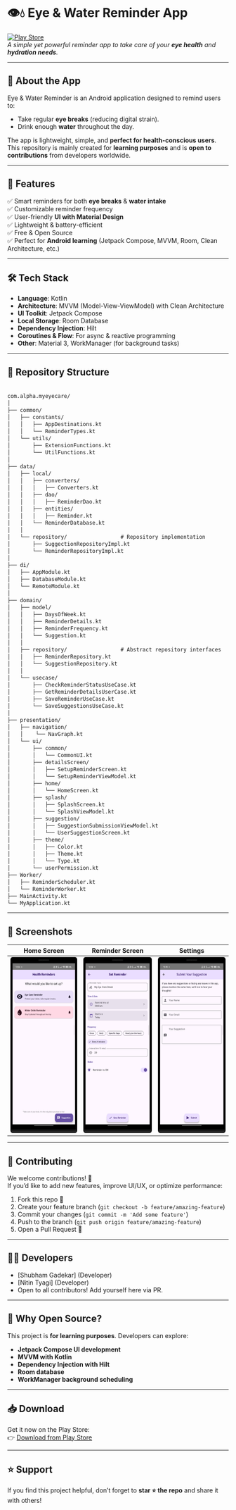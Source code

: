 # 👁️💧 Eye & Water Reminder App

[![Play Store](https://img.shields.io/badge/Download-PlayStore-green?logo=googleplay)](https://play.google.com/store/apps/details?id=com.alpha.myeyecare)  
_A simple yet powerful reminder app to take care of your **eye health** and **hydration needs**._

---

## 📱 About the App
Eye & Water Reminder is an Android application designed to remind users to:
- Take regular **eye breaks** (reducing digital strain).
- Drink enough **water** throughout the day.

The app is lightweight, simple, and **perfect for health-conscious users**.  
This repository is mainly created for **learning purposes** and is **open to contributions** from developers worldwide.

---

## 🚀 Features
✅ Smart reminders for both **eye breaks** & **water intake**  
✅ Customizable reminder frequency  
✅ User-friendly **UI with Material Design**  
✅ Lightweight & battery-efficient  
✅ Free & Open Source  
✅ Perfect for **Android learning** (Jetpack Compose, MVVM, Room, Clean Architecture, etc.)

---

## 🛠 Tech Stack
- **Language**: Kotlin
- **Architecture**: MVVM (Model-View-ViewModel) with Clean Architecture 
- **UI Toolkit**: Jetpack Compose
- **Local Storage**: Room Database
- **Dependency Injection**: Hilt
- **Coroutines & Flow**: For async & reactive programming
- **Other**: Material 3, WorkManager (for background tasks)

---

## 📂 Repository Structure

```plaintext

com.alpha.myeyecare/ 
│ 
├── common/                          
│   ├── constants/ 
│   │   ├── AppDestinations.kt
│   │   └── ReminderTypes.kt 
│   └── utils/ 
│       ├── ExtensionFunctions.kt            
│       └── UtilFunctions.kt         
│ 
├── data/                            
│   ├── local/                       
│   │   ├── converters/ 
│   │   │   ├── Converters.kt 
│   │   ├── dao/ 
│   │   │   ├── ReminderDao.kt  
│   │   ├── entities/ 
│   │   │   ├── Reminder.kt  
│   │   └── ReminderDatabase.kt 
│   │ 
│   └── repository/                 # Repository implementation
│       ├── SuggectionRepositoryImpl.kt  
│       └── ReminderRepositoryImpl.kt  
│  
├── di/                             
│   ├── AppModule.kt 
│   ├── DatabaseModule.kt
│   └── RemoteModule.kt 
│
├── domain/                         
│   ├── model/ 
│   │   ├── DaysOfWeek.kt 
│   │   ├── ReminderDetails.kt 
│   │   ├── ReminderFrequency.kt 
│   │   └── Suggestion.kt 
│   │ 
│   ├── repository/                 # Abstract repository interfaces 
│   │   ├── ReminderRepository.kt 
│   │   └── SuggestionRepository.kt 
│   │ 
│   └── usecase/                   
│       ├── CheckReminderStatusUseCase.kt 
│       ├── GetReminderDetailsUserCase.kt 
│       ├── SaveReminderUseCase.kt  
│       └── SaveSuggestionsUseCase.kt 
│ 
├── presentation/                  
│   ├── navigation/ 
│   │    └── NavGraph.kt  
│   └── ui/                   
│       ├── common/ 
│       │   └── CommonUI.kt
│       ├── detailsScreen/ 
│       │   ├── SetupReminderScreen.kt
│       │   └── SetupReminderViewModel.kt
│       ├── home/ 
│       │   └── HomeScreen.kt 
│       ├── splash/ 
│       │   ├── SplashScreen.kt
│       │   └── SplashViewModel.kt 
│       ├── suggestion/ 
│       │   ├── SuggestionSubmissionViewModel.kt 
│       │   └── UserSuggestionScreen.kt
│       ├── theme/ 
│       │   ├── Color.kt 
│       │   ├── Theme.kt 
│       │   └── Type.kt 
│       └── userPermission.kt  
├── Worker/                  
│   ├── ReminderScheduler.kt
│   └── ReminderWorker.kt 
├── MainActivity.kt                   
└── MyApplication.kt                 

```

---

## 📸 Screenshots
| Home Screen                                           | Reminder Screen                                               | Settings                                                     |
|-------------------------------------------------------|---------------------------------------------------------------|--------------------------------------------------------------|
| <img src="screenshots/Home-Screen.png" height="400"/> | <img src="screenshots/Set-Reminder-Screen.png" height="400"/> | <img src="screenshots/Suggestions-Screen.png" height="400"/> |

---

## 🤝 Contributing
We welcome contributions! 🚀  
If you’d like to add new features, improve UI/UX, or optimize performance:
1. Fork this repo 🍴
2. Create your feature branch (`git checkout -b feature/amazing-feature`)
3. Commit your changes (`git commit -m 'Add some feature'`)
4. Push to the branch (`git push origin feature/amazing-feature`)
5. Open a Pull Request 🎉

---

## 👨‍💻 Developers
- [Shubham Gadekar] (Developer)
- [Nitin Tyagi] (Developer)
- Open to all contributors! Add yourself here via PR.

---

## 🎯 Why Open Source?
This project is **for learning purposes**. Developers can explore:
- **Jetpack Compose UI development**
- **MVVM with Kotlin**
- **Dependency Injection with Hilt**
- **Room database**
- **WorkManager background scheduling**

---

## 📥 Download
Get it now on the Play Store:  
👉 [Download from Play Store](https://play.google.com/store/apps/details?id=com.alpha.myeyecare)

---

## ⭐ Support
If you find this project helpful, don’t forget to **star ⭐ the repo** and share it with others!  
